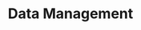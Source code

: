 ---
layout: technology
title: Data Management
permalink: /supported-technologies/data-management
description: "AxOps&#8482; Data Management: Secure, Agile, and Efficient Cloud Solutions"
og_image_url: /assets/img/photos/opengraph/axops-technologies-og-image-v1.jpg
---